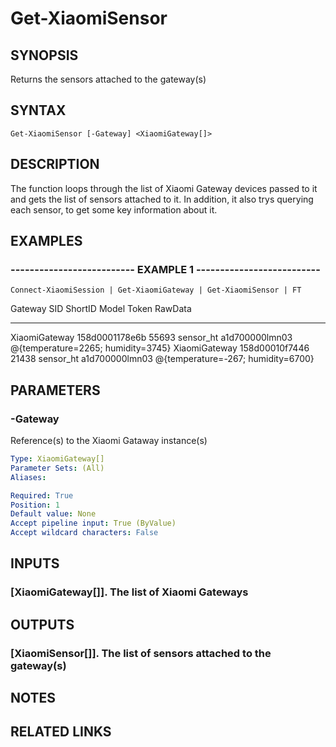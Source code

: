 # Get-XiaomiSensor

## SYNOPSIS
Returns the sensors attached to the gateway(s)

## SYNTAX

```
Get-XiaomiSensor [-Gateway] <XiaomiGateway[]>
```

## DESCRIPTION
The function loops through the list of Xiaomi Gateway devices passed to it and gets the list of sensors
attached to it.
In addition, it also trys querying each sensor, to get some key information about it.

## EXAMPLES

### -------------------------- EXAMPLE 1 --------------------------
```
Connect-XiaomiSession | Get-XiaomiGateway | Get-XiaomiSensor | FT
```

Gateway       SID            ShortID Model      Token           RawData
-------       ---            ------- -----      -------         -------
XiaomiGateway 158d0001178e6b   55693 sensor_ht  a1d700000lmn03  @{temperature=2265; humidity=3745}
XiaomiGateway 158d00010f7446   21438 sensor_ht  a1d700000lmn03  @{temperature=-267; humidity=6700}

## PARAMETERS

### -Gateway
Reference(s) to the Xiaomi Gataway instance(s)

```yaml
Type: XiaomiGateway[]
Parameter Sets: (All)
Aliases: 

Required: True
Position: 1
Default value: None
Accept pipeline input: True (ByValue)
Accept wildcard characters: False
```

## INPUTS

### [XiaomiGateway[]]. The list of Xiaomi Gateways

## OUTPUTS

### [XiaomiSensor[]]. The list of sensors attached to the gateway(s)

## NOTES

## RELATED LINKS

